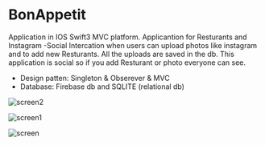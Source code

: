 # BonAppetit


Application in IOS Swift3 MVC platform.
Applicantion for Resturants and  Instagram -Social Intercation when users can upload photos like instagram and to add new Resturants.
All the uploads are saved in the db.
This application is social so if you add Resturant or photo everyone can see.

* Design patten: Singleton & Obserever & MVC
* Database: Firebase db and SQLITE (relational db)

![screen2](http://imageshack.com/a/img923/1538/GKoC1D.png)

![screen1](http://imageshack.com/a/img924/993/z7cO9f.png)

![screen](http://imageshack.com/a/img924/1294/HwY0Om.png)


